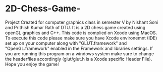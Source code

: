 # 2D-Chess-Game-
Project Created for computer graphics class in semester V by Nishant Soni and Prithish Kumar Rath of DTU. It is a 2D chess game created using openGL graphics and C++. This code is complied on Xcode using MacOS. To execute this code please make sure you have Xcode environemnt (IDE) set up on your computer along with "GLUT.framework" and "OpenGL.framework" enabled in the Framework and libraries settings. If you are running this program on a windows system make sure to change the headerfiles accordingly (glut/glut.h is a Xcode specific Header File). Hope you enjoy the game!
